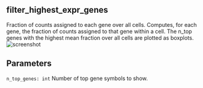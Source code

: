 ## filter_highest_expr_genes
Fraction of counts assigned to each gene over all cells. Computes, for each gene, the fraction of counts assigned to that gene within a cell. The n_top genes with the highest mean fraction over all cells are plotted as boxplots.
![screenshot](https://raw.githubusercontent.com/ch1ru/Nuwa/main/docs/assets/images/screenshots/highest_expr_genes.png)
## Parameters
```n_top_genes: int``` Number of top gene symbols to show.